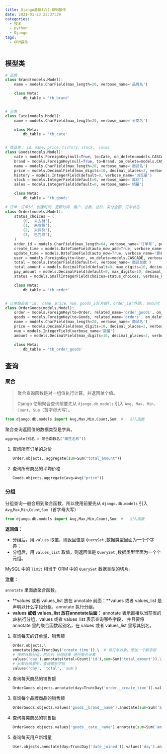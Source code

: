 ```yaml
---
title: Django基础(六)-ORM操作
date: 2021-01-23 22:37:39
categories:
  - 技术
  - python
  - Django
tags:
  - ORM操作
---
```


## 模型类

```python
# 品牌
class Brand(models.Model):
    name = models.CharField(max_length=20, verbose_name='品牌名')

    class Meta:
        db_table = 'tb_brand'


# 分类
class Cate(models.Model):
    name = models.CharField(max_length=20, verbose_name='分类名')

    class Meta:
        db_table = 'tb_cate'


# 商品表： id、name、price、history、stock、 sales
class Goods(models.Model):
    cate = models.ForeignKey(null=True, to=Cate, on_delete=models.CASCADE, verbose_name='分类')
    brand = models.ForeignKey(null=True, to=Brand, on_delete=models.CASCADE, verbose_name='品牌')
    name = models.CharField(max_length=20, verbose_name='商品名')
    price = models.DecimalField(max_digits=10, decimal_places=2, verbose_name='价格')
    history = models.IntegerField(default=0, verbose_name='浏览量')
    stock = models.IntegerField(default=0, verbose_name='库存')
    sales = models.IntegerField(default=0, verbose_name='销量')

    class Meta:
        db_table = 'tb_goods'

# 订单：订单id、创建时间、更新时间、用户、总数、总价、实付金额、订单状态
class Order(models.Model):
    status_choices = (
        (0, '未支付'),
        (1, '未收货'),
        (2, '未评价'),
        (3, '已完成'),
    )
    order_id = models.CharField(max_length=64, verbose_name='订单号', primary_key=True)
    create_time = models.DateTimeField(auto_now_add=True, verbose_name='创建时间')
    update_time = models.DateTimeField(auto_now=True, verbose_name='更新时间')
    user = models.ForeignKey(to=User, on_delete=models.CASCADE, verbose_name='用户')
    total = models.IntegerField(default=0, verbose_name='商品总数')
    total_amount = models.DecimalField(default=0, max_digits=10, decimal_places=2, verbose_name='商品总价')
    pay_amount = models.DecimalField(default=0, max_digits=10, decimal_places=2, verbose_name='实付金额')
    status = models.SmallIntegerField(choices=status_choices, verbose_name='订单状态')

    class Meta:
        db_table = 'tb_order'


# 订单商品表：id、 name、price、num、goods_id(外键)、order_id(外键)、amount
class OrderGoods(models.Model):
    order = models.ForeignKey(to=Order, related_name='order_goods', on_delete=models.CASCADE, verbose_name='订单')
    goods = models.ForeignKey(to=Goods, related_name='orders', on_delete=models.CASCADE, verbose_name='商品')
    name = models.CharField(max_length=20, verbose_name='商品名')
    price = models.DecimalField(max_digits=10, decimal_places=2, verbose_name='价格')
    num = models.IntegerField(verbose_name='数量')
    amount = models.DecimalField(max_digits=10, decimal_places=2, verbose_name='小计')

    class Meta:
        db_table = 'tb_order_goods'

```

## 查询

### 聚合

>   聚合查询函数是对一组值执行计算，并返回单个值。
>
>   Django 使用聚合查询前要先从 `django.db.models` 引入 `Avg`、`Max`、`Min`、`Count`、`Sum`（首字母大写）。

```python
from django.db.models import Avg,Max,Min,Count,Sum  #   引入函数
```

聚合查询返回值的数据类型是字典。

```python
aggregate(别名 = 聚合函数名("属性名称"))
```

1.  查询所有订单的总价

    ```python
    Order.objects..aggregate(sum=Sum("total_amount"))
    ```

2.  查询所有商品的平均价格

    ```python
    Goods.objects.aggregate(avg=Avg("price"))
    ```

### 分组

分组查询一般会用到聚合函数，所以使用前要先从 `django.db.models` 引入 `Avg`,`Max`,`Min`,`Count`,`Sum`（首字母大写）

```python
from django.db.models import Avg,Max,Min,Count,Sum  #   引入函数
```

**返回值：**

-   分组后，用 `values` 取值，则返回值是 `QuerySet` ,数据类型里面为一个个字典；
-   分组后，用 `values_list` 取值，则返回值是 `QuerySet` ,数据类型里面为一个个元组。

MySQL 中的 `limit` 相当于 ORM 中的 `QuerySet` 数据类型的切片。

**注意：**

`annotate` 里面放聚合函数。

-   **values 或者 values_list 放在 annotate 前面：**values 或者 values_list 是声明以什么字段分组，annotate 执行分组。
-   **values 或者 values_list 放在annotate后面：** annotate 表示直接以当前表的pk执行分组，values 或者 values_list 表示查询哪些字段， 并且要将 annotate 里的聚合函数起别名，在 values 或者 values_list 里写其别名。

1.  查询每天的订单量、销售额

    ```python
    Order.objects.\
    annotate(day=TruncDay('create_time')).\  # 将订单对象，添加一个新字段
    # 按照日期分组，然后对 分组结果 进行聚合计算
    values('day').annotate(total=Count('id'),sum=Sum('total_amount')).\
    # 从聚合结果中，查询哪些字段
    values('day', 'total', 'sum')
    ```

2.  查询每天商品的销售额

    ```python
    OrderGoods.objects.annotate(day=TruncDay('order__create_time')).values('day').annotate(sum=Sum('amount')).values('day', 'sum')
    ```

3.  查询每个品牌商品的销售额

    ```python
    OrderGoods.objects.values('goods__brand__name').annotate(sum=Sum('amount'))
    ```

4.  查询每类商品的销售额

    ```python
    OrderGoods.objects.values('goods__cate__name').annotate(sum=Sum('amount'))
    ```

5.  查询每天用户新增量

    ```python
    User.objects.annotate(day=TruncDay('date_joined')).values('day').annotate(n=Count('id'))
    ```

    




